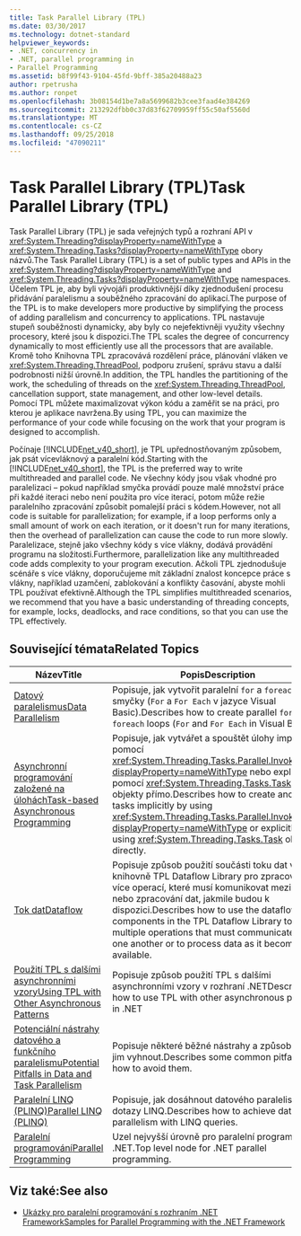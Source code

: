```yaml
---
title: Task Parallel Library (TPL)
ms.date: 03/30/2017
ms.technology: dotnet-standard
helpviewer_keywords:
- .NET, concurrency in
- .NET, parallel programming in
- Parallel Programming
ms.assetid: b8f99f43-9104-45fd-9bff-385a20488a23
author: rpetrusha
ms.author: ronpet
ms.openlocfilehash: 3b08154d1be7a8a5699682b3cee3faad4e384269
ms.sourcegitcommit: 213292dfbb0c37d83f62709959ff55c50af5560d
ms.translationtype: MT
ms.contentlocale: cs-CZ
ms.lasthandoff: 09/25/2018
ms.locfileid: "47090211"
---
```

# <a name="task-parallel-library-tpl"></a><span data-ttu-id="cc84e-102">Task Parallel Library (TPL)</span><span class="sxs-lookup"><span data-stu-id="cc84e-102">Task Parallel Library (TPL)</span></span>
<span data-ttu-id="cc84e-103">Task Parallel Library (TPL) je sada veřejných typů a rozhraní API v <xref:System.Threading?displayProperty=nameWithType> a <xref:System.Threading.Tasks?displayProperty=nameWithType> obory názvů.</span><span class="sxs-lookup"><span data-stu-id="cc84e-103">The Task Parallel Library (TPL) is a set of public types and APIs in the <xref:System.Threading?displayProperty=nameWithType> and <xref:System.Threading.Tasks?displayProperty=nameWithType> namespaces.</span></span> <span data-ttu-id="cc84e-104">Účelem TPL je, aby byli vývojáři produktivnější díky zjednodušení procesu přidávání paralelismu a souběžného zpracování do aplikací.</span><span class="sxs-lookup"><span data-stu-id="cc84e-104">The purpose of the TPL is to make developers more productive by simplifying the process of adding parallelism and concurrency to applications.</span></span> <span data-ttu-id="cc84e-105">TPL nastavuje stupeň souběžnosti dynamicky, aby byly co nejefektivněji využity všechny procesory, které jsou k dispozici.</span><span class="sxs-lookup"><span data-stu-id="cc84e-105">The TPL scales the degree of concurrency dynamically to most efficiently use all the processors that are available.</span></span> <span data-ttu-id="cc84e-106">Kromě toho Knihovna TPL zpracovává rozdělení práce, plánování vláken ve <xref:System.Threading.ThreadPool>, podporu zrušení, správu stavu a další podrobnosti nižší úrovně.</span><span class="sxs-lookup"><span data-stu-id="cc84e-106">In addition, the TPL handles the partitioning of the work, the scheduling of threads on the <xref:System.Threading.ThreadPool>, cancellation support, state management, and other low-level details.</span></span> <span data-ttu-id="cc84e-107">Pomocí TPL můžete maximalizovat výkon kódu a zaměřit se na práci, pro kterou je aplikace navržena.</span><span class="sxs-lookup"><span data-stu-id="cc84e-107">By using TPL, you can maximize the performance of your code while focusing on the work that your program is designed to accomplish.</span></span>  
  
 <span data-ttu-id="cc84e-108">Počínaje [!INCLUDE[net_v40_short](../../../includes/net-v40-short-md.md)], je TPL upřednostňovaným způsobem, jak psát vícevláknový a paralelní kód.</span><span class="sxs-lookup"><span data-stu-id="cc84e-108">Starting with the [!INCLUDE[net_v40_short](../../../includes/net-v40-short-md.md)], the TPL is the preferred way to write multithreaded and parallel code.</span></span> <span data-ttu-id="cc84e-109">Ne všechny kódy jsou však vhodné pro paralelizaci – pokud například smyčka provádí pouze malé množství práce při každé iteraci nebo není použita pro více iterací, potom může režie paralelního zpracování způsobit pomalejší práci s kódem.</span><span class="sxs-lookup"><span data-stu-id="cc84e-109">However, not all code is suitable for parallelization; for example, if a loop performs only a small amount of work on each iteration, or it doesn't run for many iterations, then the overhead of parallelization can cause the code to run more slowly.</span></span> <span data-ttu-id="cc84e-110">Paralelizace, stejně jako všechny kódy s více vlákny, dodává provádění programu na složitosti.</span><span class="sxs-lookup"><span data-stu-id="cc84e-110">Furthermore, parallelization like any multithreaded code adds complexity to your program execution.</span></span> <span data-ttu-id="cc84e-111">Ačkoli TPL zjednodušuje scénáře s více vlákny, doporučujeme mít základní znalost koncepce práce s vlákny, například uzamčení, zablokování a konflikty časování, abyste mohli TPL používat efektivně.</span><span class="sxs-lookup"><span data-stu-id="cc84e-111">Although the TPL simplifies multithreaded scenarios, we recommend that you have a basic understanding of threading concepts, for example, locks, deadlocks, and race conditions, so that you can use the TPL effectively.</span></span>  
  
## <a name="related-topics"></a><span data-ttu-id="cc84e-112">Související témata</span><span class="sxs-lookup"><span data-stu-id="cc84e-112">Related Topics</span></span>  
  
|<span data-ttu-id="cc84e-113">Název</span><span class="sxs-lookup"><span data-stu-id="cc84e-113">Title</span></span>|<span data-ttu-id="cc84e-114">Popis</span><span class="sxs-lookup"><span data-stu-id="cc84e-114">Description</span></span>|  
|-|-|  
|[<span data-ttu-id="cc84e-115">Datový paralelismus</span><span class="sxs-lookup"><span data-stu-id="cc84e-115">Data Parallelism</span></span>](../../../docs/standard/parallel-programming/data-parallelism-task-parallel-library.md)|<span data-ttu-id="cc84e-116">Popisuje, jak vytvořit paralelní `for` a `foreach` smyčky (`For` a `For Each` v jazyce Visual Basic).</span><span class="sxs-lookup"><span data-stu-id="cc84e-116">Describes how to create parallel `for` and `foreach` loops (`For` and `For Each` in Visual Basic).</span></span>|  
|[<span data-ttu-id="cc84e-117">Asynchronní programování založené na úlohách</span><span class="sxs-lookup"><span data-stu-id="cc84e-117">Task-based Asynchronous Programming</span></span>](../../../docs/standard/parallel-programming/task-based-asynchronous-programming.md)|<span data-ttu-id="cc84e-118">Popisuje, jak vytvářet a spouštět úlohy implicitně pomocí <xref:System.Threading.Tasks.Parallel.Invoke%2A?displayProperty=nameWithType> nebo explicitně pomocí <xref:System.Threading.Tasks.Task> objekty přímo.</span><span class="sxs-lookup"><span data-stu-id="cc84e-118">Describes how to create and run tasks implicitly by using <xref:System.Threading.Tasks.Parallel.Invoke%2A?displayProperty=nameWithType> or explicitly by using <xref:System.Threading.Tasks.Task> objects directly.</span></span>|  
|[<span data-ttu-id="cc84e-119">Tok dat</span><span class="sxs-lookup"><span data-stu-id="cc84e-119">Dataflow</span></span>](../../../docs/standard/parallel-programming/dataflow-task-parallel-library.md)|<span data-ttu-id="cc84e-120">Popisuje způsob použití součásti toku dat v knihovně TPL Dataflow Library pro zpracování více operací, které musí komunikovat mezi sebou, nebo zpracování dat, jakmile budou k dispozici.</span><span class="sxs-lookup"><span data-stu-id="cc84e-120">Describes how to use the dataflow components in the TPL Dataflow Library to handle multiple operations that must communicate with one another or to process data as it becomes available.</span></span>|  
|[<span data-ttu-id="cc84e-121">Použití TPL s dalšími asynchronními vzory</span><span class="sxs-lookup"><span data-stu-id="cc84e-121">Using TPL with Other Asynchronous Patterns</span></span>](../../../docs/standard/parallel-programming/using-tpl-with-other-asynchronous-patterns.md)|<span data-ttu-id="cc84e-122">Popisuje způsob použití TPL s dalšími asynchronními vzory v rozhraní .NET</span><span class="sxs-lookup"><span data-stu-id="cc84e-122">Describes how to use TPL with other asynchronous patterns in .NET</span></span>|  
|[<span data-ttu-id="cc84e-123">Potenciální nástrahy datového a funkčního paralelismu</span><span class="sxs-lookup"><span data-stu-id="cc84e-123">Potential Pitfalls in Data and Task Parallelism</span></span>](../../../docs/standard/parallel-programming/potential-pitfalls-in-data-and-task-parallelism.md)|<span data-ttu-id="cc84e-124">Popisuje některé běžné nástrahy a způsob, jak se jim vyhnout.</span><span class="sxs-lookup"><span data-stu-id="cc84e-124">Describes some common pitfalls and how to avoid them.</span></span>|  
|[<span data-ttu-id="cc84e-125">Paralelní LINQ (PLINQ)</span><span class="sxs-lookup"><span data-stu-id="cc84e-125">Parallel LINQ (PLINQ)</span></span>](../../../docs/standard/parallel-programming/parallel-linq-plinq.md)|<span data-ttu-id="cc84e-126">Popisuje, jak dosáhnout datového paralelismu s dotazy LINQ.</span><span class="sxs-lookup"><span data-stu-id="cc84e-126">Describes how to achieve data parallelism with LINQ queries.</span></span>|  
|[<span data-ttu-id="cc84e-127">Paralelní programování</span><span class="sxs-lookup"><span data-stu-id="cc84e-127">Parallel Programming</span></span>](../../../docs/standard/parallel-programming/index.md)|<span data-ttu-id="cc84e-128">Uzel nejvyšší úrovně pro paralelní programování .NET.</span><span class="sxs-lookup"><span data-stu-id="cc84e-128">Top level node for .NET parallel programming.</span></span>|  
  
## <a name="see-also"></a><span data-ttu-id="cc84e-129">Viz také:</span><span class="sxs-lookup"><span data-stu-id="cc84e-129">See also</span></span>

- [<span data-ttu-id="cc84e-130">Ukázky pro paralelní programování s rozhraním .NET Framework</span><span class="sxs-lookup"><span data-stu-id="cc84e-130">Samples for Parallel Programming with the .NET Framework</span></span>](https://code.msdn.microsoft.com/Samples-for-Parallel-b4b76364)
